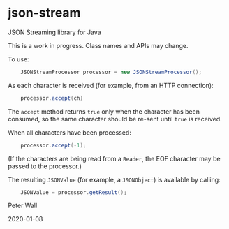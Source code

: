 # json-stream
JSON Streaming library for Java

This is a work in progress.  Class names and APIs may change.

To use:

```java
    JSONStreamProcessor processor = new JSONStreamProcessor();
```

As each character is received (for example, from an HTTP connection):

```java
    processor.accept(ch)
```

The `accept` method returns `true` only when the character has been consumed, so the same character should be re-sent
until `true` is received.

When all characters have been processed:

```java
    processor.accept(-1);
```

(If the characters are being read from a `Reader`, the EOF character may be passed to the processor.)

The resulting `JSONValue` (for example, a `JSONObject`) is available by calling:

```java
    JSONValue = processor.getResult();
```

Peter Wall

2020-01-08
